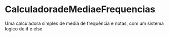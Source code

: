 # CalculadoradeMediaeFrequencias
Uma calculadora simples de media de frequência e notas, com um  sistema logico de if e else
